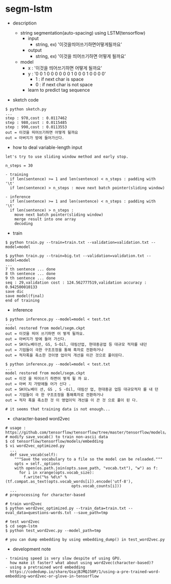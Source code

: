 segm-lstm
===

- description
  - string segmentation(auto-spacing) using LSTM(tensorflow)
    - input
      - string, ex) '이것을띄어쓰기하면어떻게될까요'
    - output
      - string, ex) '이것을 띄어쓰기하면 어떻게 될까요' 
  - model
    - x : '이것을 띄어쓰기하면 어떻게 될까요'
	- y : '0 0 1 0 0 0 0 0 0 1 0 0 0 1 0 0 0 0'
	  - 1 : if next char is space
	  - 0 : if next char is not space
    - learn to predict tag sequence

- sketch code
```
$ python sketch.py
...
step : 970,cost : 0.0117462
step : 980,cost : 0.0115485
step : 990,cost : 0.0113553
out = 이것을 띄어쓰기하면 어떻게 될까요
out = 아버지가 방에 들어가신다.
```

- how to deal variable-length input
```
let's try to use sliding window method and early stop.

n_steps = 30

- training
  if len(sentence) >= 1 and len(sentence) < n_steps : padding with '\t'
  if len(sentence) > n_steps : move next batch pointer(sliding window)

- inference
  if len(sentence) >= 1 and len(sentence) < n_steps : padding with '\t'
  if len(sentence) > n_steps : 
    move next batch pointer(sliding window)
	merge result into one array
	decoding
```

- train
```
$ python train.py --train=train.txt --validation=validation.txt --model=model

$ python train.py --train=big.txt --validation=validation.txt --model=model
...
7 th sentence ... done
8 th sentence ... done
9 th sentence ... done
seq : 29,validation cost : 124.562777519,validation accuracy : 0.942500010133
save dic
save model(final)
end of training
```

- inference
```
$ python inference.py --model=model < test.txt
...
model restored from model/segm.ckpt
out = 이것을 띄어 쓰기하면 어 떻게 될까요.
out = 아버지가 방에 들어 가신다.
out = SK이노베이션, GS, S-Oil, 대림산업, 현대중공업 등 대규모 적자를 내던
out = 기업들이 극한 구조조정을 통해 흑자로 전환하거나
out = 적자폭을 축소한 것이영 업이익 개선을 이끈 것으로 풀이된다.

$ python inference.py --model=model < test.txt
...
model restored from model/segm.ckpt
out = 이것 을 띄어쓰기 하면어 떻게 될 까 요.
out = 아버 지 가방에들 어가 신다 .
out = SK이노베이 션, GS , S -Oil, 대림산 업, 현대중공 업등 대규모적자 를 내 던
out = 기업들이 극 한 구조조정을 통해흑자로 전환하거나
out = 적자 폭을 축소한 것 이 영업이익 개선을 이 끈 것 으로 풀이 된 다.

# it seems that training data is not enough...
```

- character-based word2vec
```
# usage : https://github.com/tensorflow/tensorflow/tree/master/tensorflow/models/embedding
# modify save_vocab() to train non-ascii data
$ cd tensorflow/tensorflow/models/embedding
$ vi word2vec_optimized.py
  ...
  def save_vocab(self):
    """Save the vocabulary to a file so the model can be reloaded."""
    opts = self._options
    with open(os.path.join(opts.save_path, "vocab.txt"), "w") as f:
      for i in xrange(opts.vocab_size):
        f.write("%s %d\n" % (tf.compat.as_text(opts.vocab_words[i]).encode('utf-8'),
                             opts.vocab_counts[i]))
  ...
# preprocessing for character-based

# train word2vec
$ python word2vec_optimized.py --train_data=train.txt --eval_data=questions-words.txt --save_path=tmp

# test word2vec
$ cd segm-lstm
$ python test_word2vec.py --model_path=tmp

# you can dump embedding by using embedding_dump() in test_word2vec.py

```

- development note
```
- training speed is very slow despite of using GPU. 
  how make it faster? what about using word2vec(character-based)?
- using a pretrained word embedding
  https://codedump.io/share/GsajBJMQJ50P/1/using-a-pre-trained-word-embedding-word2vec-or-glove-in-tensorflow
```
